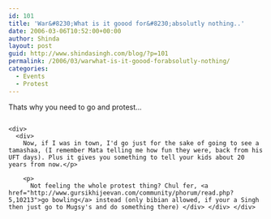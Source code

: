 ```yaml
---
id: 101
title: 'War&#8230;What is it goood for&#8230;absolutly nothing..'
date: 2006-03-06T10:52:00+00:00
author: Shinda
layout: post
guid: http://www.shindasingh.com/blog/?p=101
permalink: /2006/03/warwhat-is-it-goood-forabsolutly-nothing/
categories:
  - Events
  - Protest
---
```

<div>
  Thats why you need to go and protest...</p> 
  
  <p>
    <a href="http://www.shindasingh.com/blog/uploaded_images/stopthewar-728491.jpg"><img src="http://www.shindasingh.com/blog/uploaded_images/stopthewar-719748.jpg" alt="" border="0" /></a><a href="http://www.shindasingh.com/blog/uploaded_images/stopthewarinfoflyer-720316.jpg"><img src="http://www.shindasingh.com/blog/uploaded_images/stopthewarinfoflyer-715673.jpg" alt="" border="0" /></a> 
    
    <div>
      <div>
        Now, if I was in town, I'd go just for the sake of going to see a tamashaa, (I remember Mata telling me how fun they were, back from his UFT days). Plus it gives you something to tell your kids about 20 years from now.</p> 
        
        <p>
          Not feeling the whole protest thing? Chul fer, <a href="http://www.gursikhijeevan.com/community/phorum/read.php?5,10213">go bowling</a> instead (only bibian allowed, if your a Singh then just go to Mugsy's and do something there) </div> </div> </div>